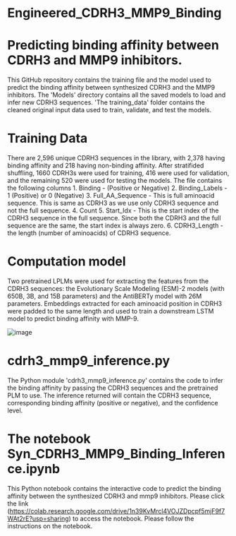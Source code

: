 # Engineered_CDRH3_MMP9_Binding
# Predicting binding affinity between CDRH3 and MMP9 inhibitors.
  This GitHub repository contains the training file and the model used to predict the binding affinity between synthesized CDRH3 and the MMP9 inhibitors. The 'Models' directory contains all the saved models to load and infer new CDRH3 sequences. 'The training_data' folder contains the cleaned original input data used to train, validate, and test the models.
# Training Data
  There are 2,596 unique CDRH3 sequences in the library, with 2,378 having binding affinity and 218 having non-binding affinity. After stratifided shuffling, 1660 CDRH3s were used for training, 416 were used for validation, and the remaining 520 were used for testing the models. The file contains the following columns
    1. Binding - (Positive or Negative)
    2. Binding_Labels - 1 (Positive) or 0 (Negative)
    3. Full_AA_Sequence - This is full aminoacid sequence. This is same as CDRH3 as we use only CDRH3 sequence and not the full sequence.
    4. Count
    5. Start_Idx - This is the start index of the CDRH3 sequence in the full sequence. Since both the CDRH3 and the full sequence are the same, the start index is always zero.
    6. CDRH3_Length - the length (number of aminoacids) of CDRH3 sequence.
# Computation model
  Two pretrained LPLMs were used for extracting the features from the CDRH3 sequences: the Evolutionary Scale Modeling (ESM)-2 models (with 650B, 3B, and 15B parameters) and the AntiBERTy model with 26M parameters. Embeddings extracted for each aminoacid position in CDRH3 were padded to the same length and used to train a downstream LSTM model to predict binding affinity with MMP-9.

![image](https://github.com/user-attachments/assets/50ecf7c8-1995-4cd6-a2eb-945cc6b6114a)
# cdrh3_mmp9_inference.py
  The Python module 'cdrh3_mmp9_inference.py' contains the code to infer the binding affinity by passing the CDRH3 sequences and the pretrained PLM to use. The inference returned will contain the CDRH3 sequence, corresponding binding affinity (positive or negative), and the confidence level.
# The notebook Syn_CDRH3_MMP9_Binding_Inference.ipynb
  This Python notebook contains the interactive code to predict the binding affinity between the synthesized CDRH3 and mmp9 inhibitors. Please click the link (https://colab.research.google.com/drive/1n39KvMrcl4VOJZDpcpf5mjF9f7WAt2rE?usp=sharing) to access the notebook. Please follow the instructions on the notebook.
